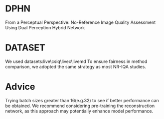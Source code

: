 # DPHN
From a Perceptual Perspective: No-Reference Image Quality Assessment Using Dual Perception Hybrid Network
# DATASET
We used datasets:live\csiq\livec\livemd 
To ensure fairness in method comparison, we adopted the same strategy as most NR-IQA studies. 
# Advice
Trying batch sizes greater than 16(e.g.32) to see if better performance can be obtained.
We recommend considering pre-training the reconstruction network, as this approach may potentially enhance model performance. 

